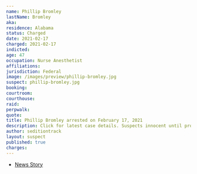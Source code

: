 ```yaml
---
name: Phillip Bromley
lastName: Bromley
aka:
residence: Alabama
status: Charged
date: 2021-02-17
charged: 2021-02-17
indicted:
age: 47
occupation: Nurse Anesthetist
affiliations:
jurisdiction: Federal
image: /images/preview/phillip-bromley.jpg
suspect: phillip-bromley.jpg
booking:
courtroom:
courthouse:
raid:
perpwalk:
quote:
title: Phillip Bromley arrested on February 17, 2021
description: Click for latest case details. Suspects innocent until proven guilty.
author: seditiontrack
layout: suspect
published: true
charges:
---
```


- [News Story](https://www.al.com/news/2021/02/alabama-medical-worker-arrested-in-dc-riot-witnessed-ashli-babbitts-fatal-shooting.html)
